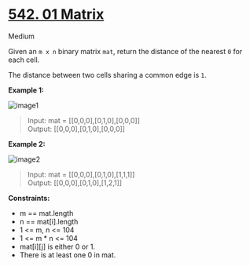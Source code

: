 # [542. 01 Matrix](https://leetcode.com/problems/01-matrix/description/)
Medium

Given an `m x n` binary matrix `mat`, return the distance of the nearest `0` for each cell.

The distance between two cells sharing a common edge is `1`.

 

**Example 1:**

![image1](https://assets.leetcode.com/uploads/2021/04/24/01-1-grid.jpg)  
> Input: mat = [[0,0,0],[0,1,0],[0,0,0]]  
Output: [[0,0,0],[0,1,0],[0,0,0]]


**Example 2:**

![image2](https://assets.leetcode.com/uploads/2021/04/24/01-2-grid.jpg)

> Input: mat = [[0,0,0],[0,1,0],[1,1,1]]  
Output: [[0,0,0],[0,1,0],[1,2,1]]
 

**Constraints:**
- m == mat.length
- n == mat[i].length
- 1 <= m, n <= 104
- 1 <= m * n <= 104
- mat[i][j] is either 0 or 1.
- There is at least one 0 in mat.